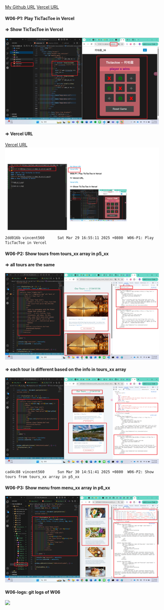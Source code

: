 [My Github URL](https://github.com/vincent560/1132_1N_demo_36.git)
 [Vercel URL](https://1132-1-n-demo-36.vercel.app/#)

####  W06-P1: Play TicTacToe in Vercel

#### => Show TicTacToe in Vercel

![](w06-p1-1.png)

#### => Vercel URL
[Vercel URL](https://1132-1-n-demo-36.vercel.app/#)
![](w06-p1-2.png)

```
2dd016b vincent560      Sat Mar 29 16:55:11 2025 +0800  W06-P1: Play TicTacToe in Vercel
```
#### W06-P2: Show tours from tours_xx array in p5_xx
 
#### => all tours are the same
 
![](w06-p2-1.png)
 
#### => each tour is different based on the info in tours_xx array
 
![](w06-p2-2.png)
```
cad4c88 vincent560      Sun Mar 30 14:51:41 2025 +0800  W06-P2: Show tours from tours_xx array in p5_xx
```
#### W06-P3: Show menu from menu_xx array in p6_xx
 
![](w06-p3.png)

#### W06-logs: git logs of W06
![](w06-logs.png)